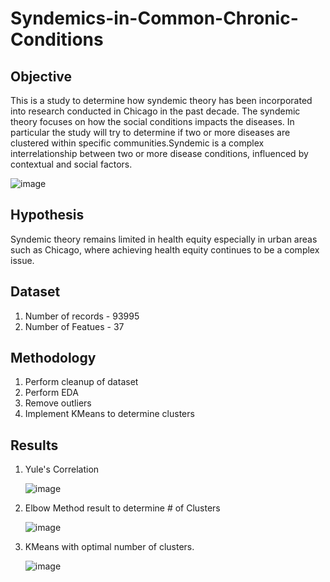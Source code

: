 # Syndemics-in-Common-Chronic-Conditions
## Objective
This is a study to determine how syndemic theory has been incorporated into research conducted in Chicago in the past decade. The syndemic theory focuses on how the social conditions impacts the diseases. In particular the study will try to determine if two or more diseases are clustered within specific communities.Syndemic is a complex interrelationship between two or more disease conditions, influenced by contextual and social factors.

![image](https://github.com/ishi3012/Syndemics-in-Common-Chronic-Conditions/assets/132182410/509e41e5-1664-460c-b19e-8e7b6d7ad44d)

## Hypothesis
Syndemic theory remains limited in health equity especially in urban areas such as Chicago, where achieving health equity continues to be a complex issue. 

## Dataset

1. Number of records - 93995
2. Number of Featues - 37

## Methodology

1. Perform cleanup of dataset
2. Perform EDA
3. Remove outliers
4. Implement KMeans to determine clusters

## Results 

1. Yule's Correlation
   
   ![image](https://github.com/ishi3012/Syndemics-in-Common-Chronic-Conditions/assets/132182410/2e7e907b-e90a-4f28-9a1e-8d38a9f9bc64)

3. Elbow Method result to determine # of Clusters
   
   ![image](https://github.com/ishi3012/Syndemics-in-Common-Chronic-Conditions/assets/132182410/888effba-4055-44ec-b8ee-c2a10ead72d7)

5. KMeans with optimal number of clusters.
   
   ![image](https://github.com/ishi3012/Syndemics-in-Common-Chronic-Conditions/assets/132182410/a49f0c95-62a7-4a1f-a784-ddf46cbd58c9)











  
